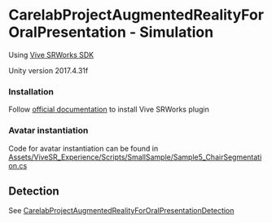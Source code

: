 # CarelabProjectAugmentedRealityForOralPresentation - Simulation

Using [Vive SRWorks SDK](https://developer.vive.com/resources/knowledgebase/intro-vive-srworks-sdk/)

Unity version 2017.4.31f

### Installation

Follow [official documentation](https://developer.vive.com/resources/knowledgebase/vive-srworks-sdk/) to install Vive SRWorks plugin

### Avatar instantiation

Code for avatar instantiation can be found in [Assets/ViveSR_Experience/Scripts/SmallSample/Sample5_ChairSegmentation.cs](https://github.com/BastienGermain/CarelabProjectAugmentedRealityForOralPresentationSimulation/blob/master/Assets/ViveSR_Experience/Scripts/SmallSample/Sample5_ChairSegmentation.cs)

## Detection

See [CarelabProjectAugmentedRealityForOralPresentationDetection](https://github.com/BastienGermain/CarelabProjectAugmentedRealityForOralPresentation)
